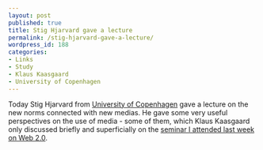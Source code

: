 ```yaml
---
layout: post
published: true
title: Stig Hjarvard gave a lecture
permalink: /stig-hjarvard-gave-a-lecture/
wordpress_id: 188
categories:
- Links
- Study
- Klaus Kaasgaard
- University of Copenhagen
---
```



Today Stig Hjarvard from <a href="http://www.ku.dk/english/">University of Copenhagen</a> gave a lecture on the new norms connected with new medias. He gave some very useful perspectives on the use of media - some of them, which Klaus Kaasgaard only discussed briefly and superficially on the <a href="/web-20-seminar-with-klaus-kaasgaard/">seminar I attended last week on Web 2.0</a>.
